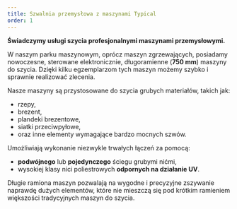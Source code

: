 ```yaml
---
title: Szwalnia przemysłowa z maszynami Typical
order: 1
---
```


**Świadczymy usługi szycia profesjonalnymi maszynami przemysłowymi.**

W naszym parku maszynowym, oprócz maszyn zgrzewających, posiadamy nowoczesne,
sterowane elektronicznie, długoramienne (**750 mm**) maszyny do szycia. Dzięki
kilku egzemplarzom tych maszyn możemy szybko i sprawnie realizować zlecenia.

Nasze maszyny są przystosowane do szycia grubych materiałów, takich jak:

- rzepy,
- brezent,
- plandeki brezentowe,
- siatki przeciwpyłowe,
- oraz inne elementy wymagające bardzo mocnych szwów.

Umożliwiają wykonanie niezwykle trwałych łączeń za pomocą:

- **podwójnego** lub **pojedynczego** ściegu grubymi nićmi,
- wysokiej klasy nici poliestrowych **odpornych na działanie UV**.

Długie ramiona maszyn pozwalają na wygodne i precyzyjne zszywanie naprawdę
dużych elementów, które nie mieszczą się pod krótkim ramieniem większości
tradycyjnych maszyn do szycia.
